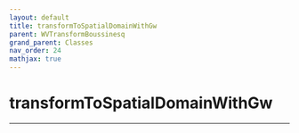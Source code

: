 ```yaml
---
layout: default
title: transformToSpatialDomainWithGw
parent: WVTransformBoussinesq
grand_parent: Classes
nav_order: 24
mathjax: true
---
```


#  transformToSpatialDomainWithGw




---

